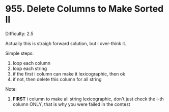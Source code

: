 # 955. Delete Columns to Make Sorted II

Difficulty: 2.5

Actually this is straigh forward solution, but i over-think it.

Simple steps:
1. loop each column
2. loop each string
3. if the first i column can make it lexicographic, then ok
4. if not, then delete this column for all string

Note:
1. **FIRST** i column to make all string lexicographic, don't just check the i-th column ONLY, that is why you were failed in the contest
